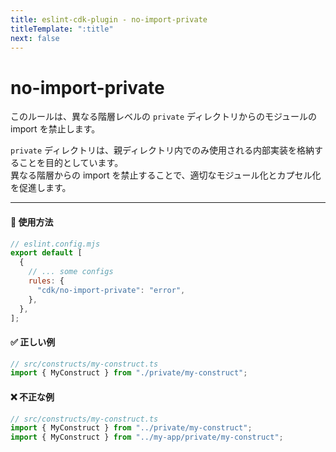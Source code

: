 ```yaml
---
title: eslint-cdk-plugin - no-import-private
titleTemplate: ":title"
next: false
---
```


<script setup>
import NotRecommendedItem from '../../components/NotRecommendedItem.vue'
</script>

# no-import-private

<NotRecommendedItem japanese />

このルールは、異なる階層レベルの `private` ディレクトリからのモジュールの import を禁止します。

`private` ディレクトリは、親ディレクトリ内でのみ使用される内部実装を格納することを目的としています。  
異なる階層からの import を禁止することで、適切なモジュール化とカプセル化を促進します。

---

#### 🔧 使用方法

```js
// eslint.config.mjs
export default [
  {
    // ... some configs
    rules: {
      "cdk/no-import-private": "error",
    },
  },
];
```

#### ✅ 正しい例

```ts
// src/constructs/my-construct.ts
import { MyConstruct } from "./private/my-construct";
```

#### ❌ 不正な例

```ts
// src/constructs/my-construct.ts
import { MyConstruct } from "../private/my-construct";
import { MyConstruct } from "../my-app/private/my-construct";
```
